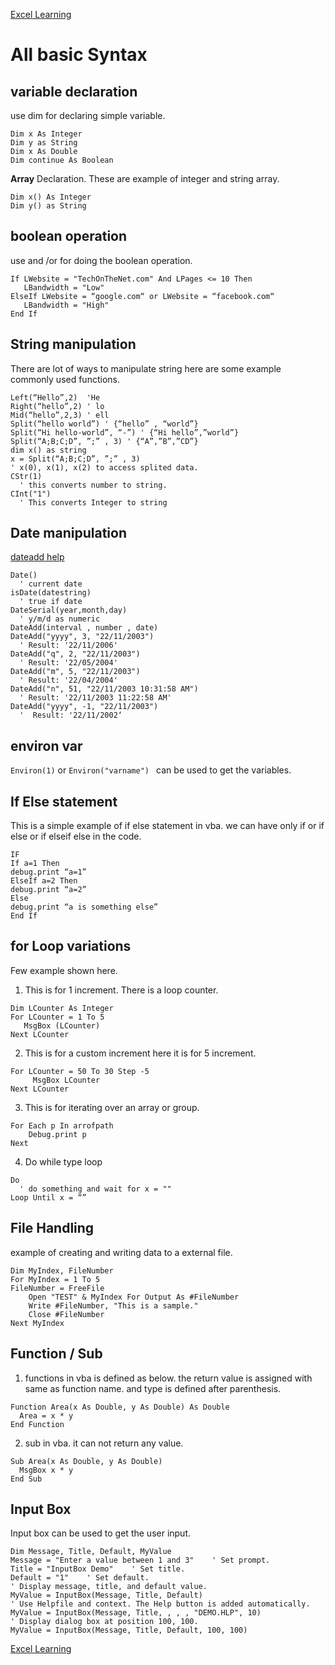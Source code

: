 [Excel Learning](../ExcelVBA.md)  

# All basic Syntax

## variable declaration
use dim for declaring simple variable. 
```vba
Dim x As Integer
Dim y as String
Dim x As Double
Dim continue As Boolean
```
**Array** Declaration. 
These are example of integer and string array. 
```vba
Dim x() As Integer
Dim y() as String
```

## boolean operation  
use and /or for doing the boolean operation. 
```vba
If LWebsite = "TechOnTheNet.com" And LPages <= 10 Then
   LBandwidth = "Low"
ElseIf LWebsite = “google.com“ or LWebsite = “facebook.com“ 
   LBandwidth = "High"
End If

```
## String manipulation  
There are lot of ways to manipulate string here are some example commonly used functions. 
```vba
Left(“Hello”,2)  'He
Right(“hello”,2) ' lo
Mid(“hello”,2,3) ' ell
Split(“hello world”) ' {“hello” , “world”}
Split(“Hi hello-world”, “-”) ' {“Hi hello”,”world”}
Split(“A;B;C;D”, ”;” , 3) ' {“A”,”B”,”CD”}
dim x() as string
x = Split(“A;B;C;D”, ”;” , 3) 
' x(0), x(1), x(2) to access splited data. 
CStr(1) 
  ' this converts number to string. 
CInt("1")  
  ' This converts Integer to string

```
## Date manipulation
[dateadd help](https://www.techonthenet.com/excel/formulas/dateadd.php)

```vba
Date()  
  ' current date
isDate(datestring)  
  ' true if date  
DateSerial(year,month,day)   
  ' y/m/d as numeric  
DateAdd(interval , number , date) 
DateAdd("yyyy", 3, "22/11/2003")  
  ' Result: '22/11/2006'  
DateAdd("q", 2, "22/11/2003")  
  ' Result: '22/05/2004'  
DateAdd("m", 5, "22/11/2003")  
  ' Result: '22/04/2004'  
DateAdd("n", 51, "22/11/2003 10:31:58 AM")  
  ' Result: '22/11/2003 11:22:58 AM'  
DateAdd("yyyy", -1, "22/11/2003")  
  '  Result: '22/11/2002‘

```

## environ var
``` Environ(1) ``` or ``` Environ("varname")  ``` can be used to get the variables. 

## If Else statement  
This is a simple example of if else statement in vba. we can have only if  or if else or if elseif else in the code. 

```vba
IF
If a=1 Then 
debug.print “a=1”
ElseIf a=2 Then
debug.print “a=2”
Else 
debug.print “a is something else”
End If
```



## for Loop variations 
Few example shown here.   
1) This is for 1 increment. There is a loop counter.  
```vba
Dim LCounter As Integer
For LCounter = 1 To 5
   MsgBox (LCounter)
Next LCounter
```
2) This is for a custom increment here it is for 5 increment. 
```vba
For LCounter = 50 To 30 Step -5
     MsgBox LCounter
Next LCounter
```
3) This is for iterating over an array or group. 
```vba
For Each p In arrofpath
	Debug.print p
Next

```
4) Do while type loop  
```vba
Do
  ' do something and wait for x = ""
Loop Until x = “”
```

## File Handling

example of creating and writing data to a external file. 
```vba
Dim MyIndex, FileNumber
For MyIndex = 1 To 5 
FileNumber = FreeFile 
    Open "TEST" & MyIndex For Output As #FileNumber
    Write #FileNumber, "This is a sample." 
    Close #FileNumber    
Next MyIndex
```

## Function / Sub
1) functions in vba is defined as below. the return value is assigned with same as function name. and type is defined after parenthesis. 
```vba
Function Area(x As Double, y As Double) As Double
  Area = x * y
End Function
```
2) sub in vba. it can not return any value. 
```vba
Sub Area(x As Double, y As Double)
  MsgBox x * y
End Sub
```

## Input Box
Input box can be used to get the user input. 
```vba
Dim Message, Title, Default, MyValue
Message = "Enter a value between 1 and 3"    ' Set prompt.
Title = "InputBox Demo"    ' Set title.
Default = "1"    ' Set default.
' Display message, title, and default value.
MyValue = InputBox(Message, Title, Default)
' Use Helpfile and context. The Help button is added automatically.
MyValue = InputBox(Message, Title, , , , "DEMO.HLP", 10)
' Display dialog box at position 100, 100.
MyValue = InputBox(Message, Title, Default, 100, 100)
```
[Excel Learning](../ExcelVBA.md)  